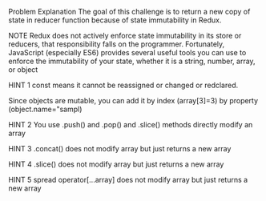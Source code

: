 Problem Explanation
The goal of this challenge is to return a new copy of state in reducer function because of state immutability in Redux.

NOTE 
Redux does not actively enforce state immutability in its store or reducers, that responsibility falls on the programmer. Fortunately, JavaScript (especially ES6) provides several useful tools you can use to enforce the immutability of your state, whether it is a string, number, array, or object


HINT 1
const means it cannot be reassigned or changed or redclared.

Since objects are mutable, you can add it by index (array[3]=3)
by property (object.name="sampl)

HINT 2
You use .push() and .pop() and .slice() methods directly modify an array

HINT 3
.concat() does not modify array but just returns a new array

HINT 4
.slice() does not modify array but just returns a new array

HINT 5
spread operator[...array] does not modify array but just returns a new array



